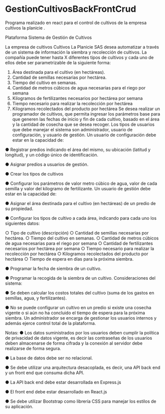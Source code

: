 # GestionCultivosBackFrontCrud

Programa realizado en react para el control de cultivos de la empresa cultivos la planicie .

Plataforma Sistema de Gestión de Cultivos

La empresa de cultivos Cultivos La Planicie SAS desea automatizar a través de un sistema de información la siembra y recolección de cultivos. La compañía puede tener hasta X diferentes tipos de cultivos y cada uno de ellos debe ser parametrizable de la siguiente forma:
1.	Área destinada para el cultivo (en hectáreas).
2.	Cantidad de semillas necesarias por hectárea.
3.	Tiempo del cultivo en semanas.
4.	Cantidad de metros cúbicos de agua necesarias para el riego por semana
5.	Kilogramos de fertilizantes necesarios por hectárea por semana
6.	Tiempo necesario para realizar la recolección por hectárea
7.	Kilogramos recolectados del producto por hectárea
Se desea realizar un programador de cultivos, que permita ingresar los parámetros base para que generen las fechas de inicio y fin de cada cultivo, basado en el área y la cantidad de cosecha que se desea recoger.
Los tipos de usuarios que debe manejar el sistema son administrador, usuario de configuración, y usuario de gestión.
Un usuario de configuración debe estar en la capacidad de:

●	Registrar predios indicando el área del mismo, su ubicación (latitud y longitud), y un código único de identificación.

●	Asignar predios a usuarios de gestión.

●	Crear los tipos de cultivos

●	Configurar los parámetros de valor metro cúbico de agua, valor de cada semilla y valor del kilogramo de fertilizante.
Un usuario de gestión debe estar en la capacidad de:

●	Asignar el área destinada para el cultivo (en hectáreas) de un predio de su propiedad.

●	Configurar los tipos de cultivo a cada área, indicando para cada uno los siguientes datos:

○	Tipo de cultivo (descripción)
○	Cantidad de semillas necesarias por hectárea.
○	Tiempo del cultivo en semanas.
○	Cantidad de metros cúbicos de agua necesarias para el riego por semana
○	Cantidad de fertilizantes necesarios por hectárea por semana
○	Tiempo necesario para realizar la recolección por hectárea
○	Kilogramos recolectados del producto por hectárea
○	Tiempo de espera en días para la próxima siembra.

●	Programar la fecha de siembra de un cultivo.

●	Programar la recogida de la siembra de un cultivo.
Consideraciones del sistema:

●	Se deben calcular los costos totales del cultivo (suma de los gastos en semillas, agua, y fertilizantes).

●	No se puede configurar un cultivo en un predio si existe una cosecha vigente o si aún no ha concluido el tiempo de espera para la próxima siembra.
Un administrador se encarga de gestionar los usuarios internos y además ejerce control total de la plataforma.

Notas:
●	Los datos suministrados por los usuarios deben cumplir la política de privacidad de datos vigente, es decir las contraseñas de los usuarios deben almacenarse de forma cifrada y la conexión al servidor debe realizarse de forma segura.

●	La base de datos debe ser no relacional.

●	Se debe utilizar una arquitectura desacoplada, es decir, una API back end y un front end que consuma dicha API.

●	La API back end debe estar desarrollada en Express.js

●	El front end debe estar desarrollado en React.js

●	Se debe utilizar Bootstrap como librería CSS  para manejar los estilos de su aplicación.



